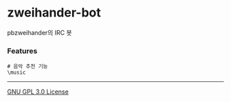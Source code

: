 
zweihander-bot
========

pbzweihander의 IRC 봇

### Features

```console
# 음악 추천 기능
\music
```

--------

[GNU GPL 3.0 License](LICENSE.md)

